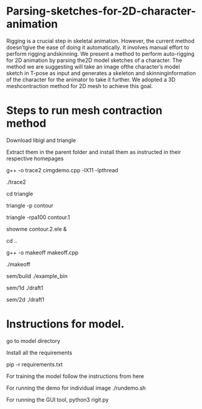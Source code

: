 # Parsing-sketches-for-2D-character-animation
Rigging is a crucial step in skeletal animation.  However, the current method doesn’tgive the ease of doing it automatically. It involves manual effort to perform rigging andskinning. We present a method to perform auto-rigging for 2D animation by parsing the2D model sketches of a character. The method we are suggesting will take an image ofthe character’s model sketch in T-pose as input and generates a skeleton and skinninginformation of the character for the animator to take it further. We adopted a 3D meshcontraction method for 2D mesh to achieve this goal.

# Steps to run mesh contraction method
Download libigl and triangle 

Extract them in the parent folder and install them as instructed in their respective homepages

g++ -o trace2 cimgdemo.cpp -lX11 -lpthread 

./trace2

cd triangle

triangle -p contour

triangle -rpa100 contour.1

showme contour.2.ele &

cd ..

g++ -o makeoff makeoff.cpp

./makeoff

sem/build ./example_bin

sem/1d ./draft1

sem/2d ./draft1

# Instructions for model.
go to model directory

Install all the requirements

pip -r requirements.txt

For training the model follow the instructions from here

For running the demo for individual image ./rundemo.sh <path to image>

For running the GUI tool, python3 rigit.py
